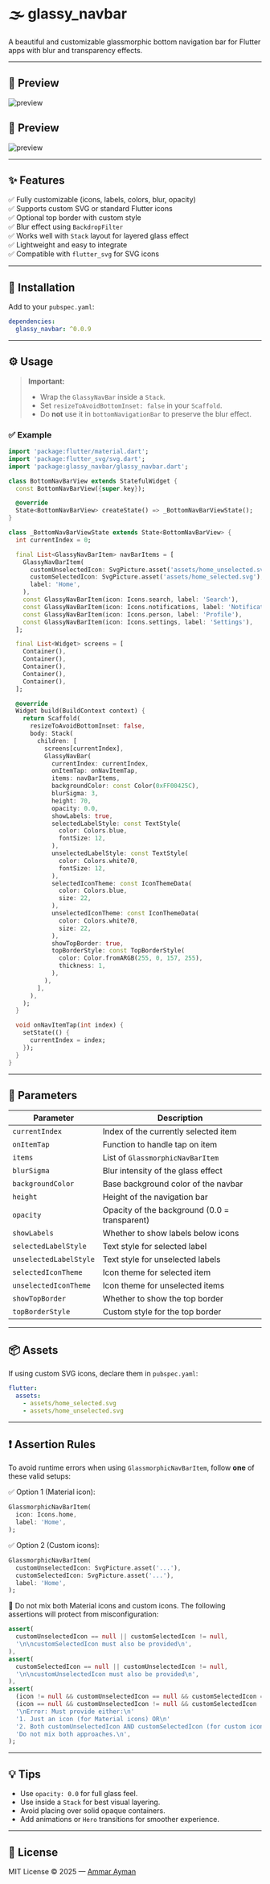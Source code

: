 # 🌫️ glassy_navbar

A beautiful and customizable glassmorphic bottom navigation bar for Flutter apps with blur and transparency effects.

---

## 📸 Preview

![preview](https://raw.githubusercontent.com/AmmarAyman108/glassy_navbar/main/ex2.png)


## 📸 Preview

![preview](https://raw.githubusercontent.com/AmmarAyman108/glassy_navbar/main/ex1.png)  


---

## ✨ Features

✅ Fully customizable (icons, labels, colors, blur, opacity)  
✅ Supports custom SVG or standard Flutter icons  
✅ Optional top border with custom style  
✅ Blur effect using `BackdropFilter`  
✅ Works well with `Stack` layout for layered glass effect  
✅ Lightweight and easy to integrate  
✅ Compatible with `flutter_svg` for SVG icons

---

## 🚀 Installation

Add to your `pubspec.yaml`:

```yaml
dependencies:
  glassy_navbar: ^0.0.9
```

---

## ⚙️ Usage

> **Important:**  
> - Wrap the `GlassyNavBar` inside a `Stack`.  
> - Set `resizeToAvoidBottomInset: false` in your `Scaffold`.  
> - Do **not** use it in `bottomNavigationBar` to preserve the blur effect.

### ✅ Example

```dart
import 'package:flutter/material.dart';
import 'package:flutter_svg/svg.dart';
import 'package:glassy_navbar/glassy_navbar.dart';

class BottomNavBarView extends StatefulWidget {
  const BottomNavBarView({super.key});

  @override
  State<BottomNavBarView> createState() => _BottomNavBarViewState();
}

class _BottomNavBarViewState extends State<BottomNavBarView> {
  int currentIndex = 0;

  final List<GlassyNavBarItem> navBarItems = [
    GlassyNavBarItem(
      customUnselectedIcon: SvgPicture.asset('assets/home_unselected.svg'),
      customSelectedIcon: SvgPicture.asset('assets/home_selected.svg'),
      label: 'Home',
    ),
    const GlassyNavBarItem(icon: Icons.search, label: 'Search'),
    const GlassyNavBarItem(icon: Icons.notifications, label: 'Notifications'),
    const GlassyNavBarItem(icon: Icons.person, label: 'Profile'),
    const GlassyNavBarItem(icon: Icons.settings, label: 'Settings'),
  ];

  final List<Widget> screens = [
    Container(),
    Container(),
    Container(),
    Container(),
    Container(),
  ];

  @override
  Widget build(BuildContext context) {
    return Scaffold(
      resizeToAvoidBottomInset: false,
      body: Stack(
        children: [
          screens[currentIndex],
          GlassyNavBar(
            currentIndex: currentIndex,
            onItemTap: onNavItemTap,
            items: navBarItems,
            backgroundColor: const Color(0xFF00425C),
            blurSigma: 3,
            height: 70,
            opacity: 0.0,
            showLabels: true,
            selectedLabelStyle: const TextStyle(
              color: Colors.blue,
              fontSize: 12,
            ),
            unselectedLabelStyle: const TextStyle(
              color: Colors.white70,
              fontSize: 12,
            ),
            selectedIconTheme: const IconThemeData(
              color: Colors.blue,
              size: 22,
            ),
            unselectedIconTheme: const IconThemeData(
              color: Colors.white70,
              size: 22,
            ),
            showTopBorder: true,
            topBorderStyle: const TopBorderStyle(
              color: Color.fromARGB(255, 0, 157, 255),
              thickness: 1,
            ),
          ),
        ],
      ),
    );
  }

  void onNavItemTap(int index) {
    setState(() {
      currentIndex = index;
    });
  }
}


```

---

## 🎨 Parameters

| Parameter              | Description                                   |
|------------------------|-----------------------------------------------|
| `currentIndex`         | Index of the currently selected item          |
| `onItemTap`            | Function to handle tap on item                |
| `items`                | List of `GlassmorphicNavBarItem`              |
| `blurSigma`            | Blur intensity of the glass effect            |
| `backgroundColor`      | Base background color of the navbar           |
| `height`               | Height of the navigation bar                  |
| `opacity`              | Opacity of the background (0.0 = transparent) |
| `showLabels`           | Whether to show labels below icons            |
| `selectedLabelStyle`   | Text style for selected label                 |
| `unselectedLabelStyle` | Text style for unselected labels              |
| `selectedIconTheme`    | Icon theme for selected item                  |
| `unselectedIconTheme`  | Icon theme for unselected items               |
| `showTopBorder`        | Whether to show the top border                |
| `topBorderStyle`       | Custom style for the top border               |

---

## 📦 Assets

If using custom SVG icons, declare them in `pubspec.yaml`:

```yaml
flutter:
  assets:
    - assets/home_selected.svg
    - assets/home_unselected.svg
```

---

## ❗ Assertion Rules

To avoid runtime errors when using `GlassmorphicNavBarItem`, follow **one** of these valid setups:

✅ Option 1 (Material icon):

```dart
GlassmorphicNavBarItem(
  icon: Icons.home,
  label: 'Home',
);
```

✅ Option 2 (Custom icons):

```dart
GlassmorphicNavBarItem(
  customUnselectedIcon: SvgPicture.asset('...'),
  customSelectedIcon: SvgPicture.asset('...'),
  label: 'Home',
);
```

🚫 Do not mix both Material icons and custom icons. The following assertions will protect from misconfiguration:

```dart
assert(
  customUnselectedIcon == null || customSelectedIcon != null,
  '\n\ncustomSelectedIcon must also be provided\n',
),
assert(
  customSelectedIcon == null || customUnselectedIcon != null,
  '\n\ncustomUnselectedIcon must also be provided\n',
),
assert(
  (icon != null && customUnselectedIcon == null && customSelectedIcon == null) ||
  (icon == null && customUnselectedIcon != null && customSelectedIcon != null),
  '\nError: Must provide either:\n'
  '1. Just an icon (for Material icons) OR\n'
  '2. Both customUnselectedIcon AND customSelectedIcon (for custom icons)\n'
  'Do not mix both approaches.\n',
);
```

---

## 💡 Tips

- Use `opacity: 0.0` for full glass feel.
- Use inside a `Stack` for best visual layering.
- Avoid placing over solid opaque containers.
- Add animations or `Hero` transitions for smoother experience.

---

## 📃 License

MIT License © 2025 — [Ammar Ayman](https://github.com/AmmarAyman108)
